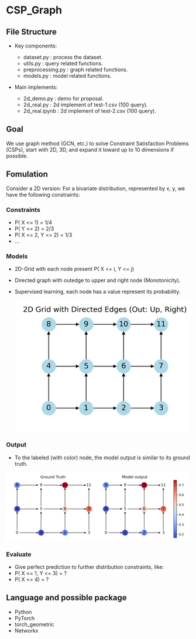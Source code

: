 # CSP_Graph

## File Structure

- Key components:

  - dataset.py : process the dataset.
  - utils.py : query related functions.
  - preprocessing.py : graph related functions.
  - models.py : model related functions.

- Main implements:
  - 2d_demo.py : demo for proposal.
  - 2d_real.py : 2d implement of test-1.csv (100 query).
  - 2d_real.ipynb : 2d implement of test-2.csv (100 query).

## Goal

We use graph method (GCN, etc.) to solve Constraint Satisfaction Problems (CSPs), start with 2D, 3D, and expand it toward up to 10 dimensions if possible.

## Fomulation

Consider a 2D version: For a bivariate distribution, represented by x, y, we have the following constraints:

### Constraints

- P( X <= 1) = 1/4
- P( Y <= 2) = 2/3
- P( X <= 2, Y <= 2) = 1/3
- ...

### Models

- 2D-Grid with each node present  P( X <= i, Y <= j) 

- Directed graph with outedge to upper and right node (Monotonicity).

- Supervised learning, each node has a value represent its probability.

  ![2d_grid](./images/2d_grid.png)

### Output

- To the labeled (with color) node, the model output is similar to its ground truth.

![2d_demo_2](./images/2d_demo_2.png)

### Evaluate

- Give perfect prediction to further distribution constraints, like:
- P( X <= 1, Y <= 3) = ?
- P( X <= 4) = ?


## Language and possible package

- Python
- PyTorch
- torch_geometric
- Networkx

